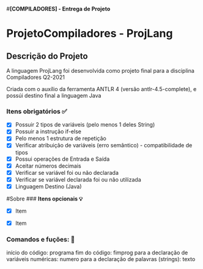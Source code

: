 #**[COMPILADORES] - Entrega de Projeto**
# **ProjetoCompiladores - ProjLang**

## **Descrição do Projeto**
A linguagem ProjLang foi desenvolvida como projeto final para a disciplina Compiladores Q2-2021

Criada com o auxílio da ferramenta ANTLR 4 (versão antlr-4.5-complete), e possúi destino final a linguagem Java

### **Itens obrigatórios ✅**  

- [X] Possuir 2 tipos de variáveis (pelo menos 1 deles String)
- [X] Possuir a instrução if-else
- [X] Pelo menos 1 estrutura de repetição
- [X] Verificar atribuição de variáveis (erro semântico) - compatibilidade de tipos
- [X] Possui operações de Entrada e Saída
- [X] Aceitar números decimais
- [X] Verificar se variável foi ou não declarada
- [X] Verificar se variável declarada foi ou não utilizada
- [X] Linguagem Destino (Java)

#Sobre ### **Itens opcionais 💡**

- [X] Item
- [X] Item 


### **Comandos e fuções: 🔧**

início do código:                         programa
fim do código:                            fimprog
para a declaração de variáveis numéricas: numero
para a declaração de palavras (strings):  texto
